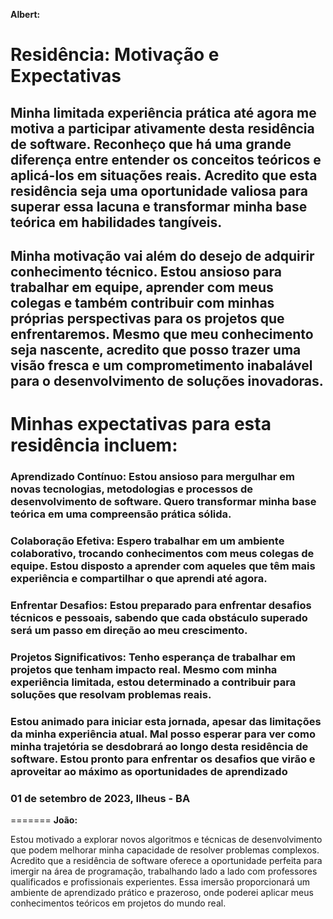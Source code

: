 **Albert:** 
# Residência: Motivação e Expectativas

## Minha limitada experiência prática até agora me motiva a participar ativamente desta residência de software. Reconheço que há uma grande diferença entre entender os conceitos teóricos e aplicá-los em situações reais. Acredito que esta residência seja uma oportunidade valiosa para superar essa lacuna e transformar minha base teórica em habilidades tangíveis.

## Minha motivação vai além do desejo de adquirir conhecimento técnico. Estou ansioso para trabalhar em equipe, aprender com meus colegas e também contribuir com minhas próprias perspectivas para os projetos que enfrentaremos. Mesmo que meu conhecimento seja nascente, acredito que posso trazer uma visão fresca e um comprometimento inabalável para o desenvolvimento de soluções inovadoras.

# Minhas expectativas para esta residência incluem:

### Aprendizado Contínuo: Estou ansioso para mergulhar em novas tecnologias, metodologias e processos de desenvolvimento de software. Quero transformar minha base teórica em uma compreensão prática sólida.

### Colaboração Efetiva: Espero trabalhar em um ambiente colaborativo, trocando conhecimentos com meus colegas de equipe. Estou disposto a aprender com aqueles que têm mais experiência e compartilhar o que aprendi até agora.

### Enfrentar Desafios: Estou preparado para enfrentar desafios técnicos e pessoais, sabendo que cada obstáculo superado será um passo em direção ao meu crescimento.

### Projetos Significativos: Tenho esperança de trabalhar em projetos que tenham impacto real. Mesmo com minha experiência limitada, estou determinado a contribuir para soluções que resolvam problemas reais.

### Estou animado para iniciar esta jornada, apesar das limitações da minha experiência atual. Mal posso esperar para ver como minha trajetória se desdobrará ao longo desta residência de software. Estou pronto para enfrentar os desafios que virão e aproveitar ao máximo as oportunidades de aprendizado

### 01 de setembro de 2023, Ilheus - BA
=======
**João:** 

Estou motivado a explorar novos algoritmos e técnicas de desenvolvimento que podem melhorar minha capacidade de resolver problemas complexos. Acredito que a residência de software oferece a oportunidade perfeita para imergir na área de programação, trabalhando lado a lado com professores qualificados e profissionais experientes. Essa imersão proporcionará um ambiente de aprendizado prático e prazeroso, onde poderei aplicar meus conhecimentos teóricos em projetos do mundo real.
